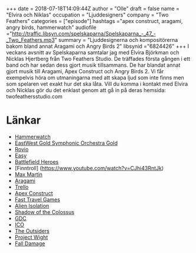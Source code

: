 +++
date = 2018-07-18T14:09:44Z
author = "Olle"
draft = false
name = "Elvira och Niklas"
occupation = "Ljuddesigners"
company = "Two Feathers"
categories = ["episode"]
hashtags ="apex construct, aragami, angry birds, hammerwatch"
audiofile ="http://traffic.libsyn.com/spelskaparna/Spelskaparna_-_47_-_Two_Feathers.mp3"
summary = "Ljuddesignerna och kompositörerna bakom bland annat Aragami och Angry Birds 2"
libsynid ="6824426"
+++
I veckans avsnitt av Spelskaparna samtalar jag med Elvira Björkman och Nicklas Hjertberg från Two Feathers Studio. De träffades första gången i ett band och har sedan dess gjort musik tillsammans. De har blandat annat gjort musik till Aragami, Apex Construct och Angry Birds 2. Vi får exempelvis höra om utmaningarna med att skapa ljud som inte finns men som spelaren vet exakt hur det ska låta. Vill du komma i kontakt med Elvira och Nicklas gör du det enklast genom att gå in på deras hemsida: twofeathersstudio.com
# Länkar
* [Hammerwatch](https://www.youtube.com/watch?v=n9aGEzxogqY)
* [EastWest Gold Symphonic Orchestra Gold](https://www.thomann.de/gb/eastwest_symphonic_orchestra_gold.htm)
* [Rovio](http://www.rovio.com/)
* [Easy](https://sv.wikipedia.org/wiki/Easy_Studios)
* [Battlefield Heroes](https://www.youtube.com/watch?v=M9U1lWS42SM)
* [Finntroll]  (https://www.youtube.com/watch?v=CJhi43RntJk)
* [Max Martin](https://en.wikipedia.org/wiki/Max_Martin)
* [Aragami](https://www.youtube.com/watch?v=sgXt8cZD4-4)
* [Trello](https://trello.com/)
* [Apex Construct](https://www.youtube.com/watch?v=29fphtXwrS0)
* [Fast Travel Games](https://www.fasttravelgames.com/)
* [Alien Isolation](https://www.youtube.com/watch?v=7h0cgmvIrZw)
* [Shadow of the Colossus](https://www.youtube.com/watch?v=RFgusTYInas)
* [GDC](http://www.gdconf.com/)
* [ICO](https://www.youtube.com/watch?v=kSRIlwXDBB4)
* [The Outsiders](https://www.privatedivision.com/portfolio/the-outsiders/)
* [Project Wight](https://www.youtube.com/watch?v=XxzNSRQG4m0)
* [Fall Damage](http://www.falldamagestudio.com/)

